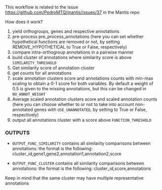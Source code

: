 This workflow is related to the issue https://github.com/PedroMTQ/mantis/issues/37 in the Mantis repo

How does it work?
1. yield orthogroups, genes and respective annotations
2. pre-process pre_process_annotations (here you can set whether hypothetical functions are removed or not, by setting REMOVE_HYPOTHETICAL to True or False, respectively)
3. compare intra-orthogroup annotations in a pairwise manner
4. build cluster of annotations where similarity score is above `SIMILARITY_THRESHOLD`
5. Get similarity score of annotation cluster
6. get counts for all annotations
7. scale annotation clusters score and annotations counts with min-max scaling to obtain a 0-1 score for both variables. By default a weight of 0.5 is given to the missing annotations, but this can be changed in `NO_ANNOT_WEIGHT`
8. Average scaled annotation clusters score and scaled annotation counts (here you can choose whether to or not to take into account non-annotated genes with `USE_UNANNOTATED`, by setting to True or False, respectively)
9. output all annotations cluster with a score above `FUNCTION_THRESHOLD`

### OUTPUTS
- `OUTPUT_FUNC_SIMILARITY` contains all similarity comparisons between annotations:
the format is the following:
cluster_id,gene1,gene2,annotation1,annotation2,score

- `OUTPUT_FUNC_CLUSTER` contains all similarity comparisons between annotations:
the format is the following:
cluster_id,score,annotations

Keep in mind that the same cluster may have multiple representative annotations